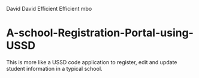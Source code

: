 David David Efficient Efficient mbo
# A-school-Registration-Portal-using-USSD
This is more like a USSD code application to register, edit and update student information in a typical school.
